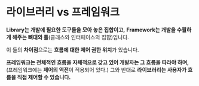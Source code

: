 # 라이브러리 vs 프레임워크

**Library는 개발에 필요한 도구들을 모아 놓은 집합이고,**
**Framework는 개발을 수월하게 해주는 뼈대와 틀**(클래스와 인터페이스의 집합)입니다.

이 둘의 **차이점**으로는 **흐름에 대한 제어 권한 위치**가 있습니다.

**프레임워크는 전체적인 흐름을 자체적으로 갖고 있어 개발자는 그 흐름을 따라야 하며,**(프레임워크에는 **제어의 역전**이 적용되어 있다.)
그와 반대로 **라이브러리는 사용자가 흐름을 직접 제어할 수 있습니다.**